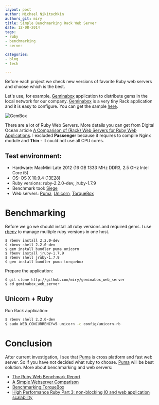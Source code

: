 ```yaml
---
layout: post
author: Michael Nikitochkin
authors_git: miry
title: Simple Benchmarking Rack Web Server
date: 12-08-2014
tags:
- ruby
- benchmarking
- server

categories:
- blog
- tech

---
```


Before each project we check new versions of favorite Ruby web servers and choose which is the best.

Let's use, for example, [Geminabox](http://tomlea.co.uk/posts/gem-in-a-box/) application to distribute gems in the local network for our company. [Geminabox](http://tomlea.co.uk/posts/gem-in-a-box/) is a very tiny Rack application and it is easy to configure. You can get the sample [here](https://github.com/miry/geminabox_web_server). 

![GemBox](http://ournewupdates.files.wordpress.com/2011/11/gem-box.png)

<!--cut-->

There are a lot of Ruby Web Servers. More details you can get from Digital Ocean article [A Comparison of (Rack) Web Servers for Ruby Web Applications]. I excluded **Passenger** because it requires to compile Nginx module and **Thin** - it could not use all CPU cores.

## Test environment:

- Hardware: MacMini Late 2012 (16 GB 1333 MHz DDR3, 2.5 GHz Intel Core i5)
- OS: OS X 10.9.4 (13E28)
- Ruby versions: ruby-2.2.0-dev, jruby-1.7.9
- Benchmark tool: [Siege]
- Web servers: [Puma], [Unicorn], [TorqueBox]

# Benchmarking

Before we go we should install all ruby versions and required gems. I use [rbenv] to manage multiple ruby versions in one host.

```shell
$ rbenv install 2.2.0-dev
$ rbenv shell 2.2.0-dev
$ gem install bundler puma unicorn 
$ rbenv install jruby-1.7.9
$ rbenv shell jruby-1.7.9
$ gem install bundler puma torquebox
```

Prepare the application:

```shell
$ git clone http://github.com/miry/geminabox_web_server
$ cd geminabox_web_server
```

## Unicorn + Ruby

Run Rack application:
```bash
$ rbenv shell 2.2.0-dev
$ sudo WEB_CONCURRENCY=5 unicorn -c config/unicorn.rb
```

# Conclusion

After current investigation, I see that [Puma] is cross platform and fast web server. So if you have not decided what ruby to choose. [Puma] will be best solution.
More about benchmarking and web servers:
- [The Ruby Web Benchmark Report](http://www.madebymarket.com/blog/dev/ruby-web-benchmark-report.html)
- [A Simple Webserver Comparison](https://gist.github.com/cespare/3793565)
- [Benchmarking TorqueBox](http://torquebox.org/news/2011/02/23/benchmarking-torquebox/)
- [High Performance Ruby Part 3: non-blocking IO and web application scalability](http://blog.gregweber.info/posts/2011-06-16-high-performance-rb-part3)

[Geminabox]:http://tomlea.co.uk/posts/gem-in-a-box/
[Puma]:http://puma.io
[Unicorn]:http://unicorn.bogomips.org
[A Comparison of (Rack) Web Servers for Ruby Web Applications]:https://www.digitalocean.com/community/tutorials/a-comparison-of-rack-web-servers-for-ruby-web-applications
[rbenv]:http://rbenv.org
[TorqueBox]:http://torquebox.org
[Install TorqueBox]:http://torquebox.org/builds/LATEST/getting-started/first-steps.html#d0e407
[Siege]:http://linux.die.net/man/1/siege

